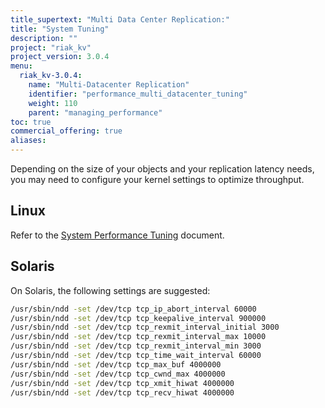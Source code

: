 ```yaml
---
title_supertext: "Multi Data Center Replication:"
title: "System Tuning"
description: ""
project: "riak_kv"
project_version: 3.0.4
menu:
  riak_kv-3.0.4:
    name: "Multi-Datacenter Replication"
    identifier: "performance_multi_datacenter_tuning"
    weight: 110
    parent: "managing_performance"
toc: true
commercial_offering: true
aliases:
---
```


[perf index]: {{<baseurl>}}riak/kv/3.0.4/using/performance

Depending on the size of your objects and your replication latency
needs, you may need to configure your kernel settings to optimize
throughput.

## Linux

Refer to the [System Performance Tuning][perf index] document.

## Solaris

On Solaris, the following settings are suggested:

```bash
/usr/sbin/ndd -set /dev/tcp tcp_ip_abort_interval 60000
/usr/sbin/ndd -set /dev/tcp tcp_keepalive_interval 900000
/usr/sbin/ndd -set /dev/tcp tcp_rexmit_interval_initial 3000
/usr/sbin/ndd -set /dev/tcp tcp_rexmit_interval_max 10000
/usr/sbin/ndd -set /dev/tcp tcp_rexmit_interval_min 3000
/usr/sbin/ndd -set /dev/tcp tcp_time_wait_interval 60000
/usr/sbin/ndd -set /dev/tcp tcp_max_buf 4000000
/usr/sbin/ndd -set /dev/tcp tcp_cwnd_max 4000000
/usr/sbin/ndd -set /dev/tcp tcp_xmit_hiwat 4000000
/usr/sbin/ndd -set /dev/tcp tcp_recv_hiwat 4000000
```

